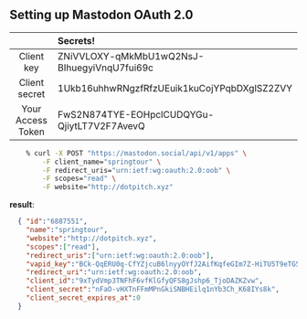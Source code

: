 ## Setting up Mastodon OAuth 2.0

|           | Secrets!                                   |
|:-----------------:|:-------------------------------------------|
|Client key 	      | ZNiVVLOXY-qMkMbU1wQ2NsJ-BIhuegyiVnqU7fui69c|
|Client secret 	    | 1Ukb16uhhwRNgzfRfzUEuik1kuCojYPqbDXglSZ2ZVY|
|Your Access Token  | FwS2N874TYE-EOHpclCUDQYGu-QjiytLT7V2F7AvevQ|

```bash
    % curl -X POST "https://mastodon.social/api/v1/apps" \
        -F client_name="springtour" \
        -F redirect_uris="urn:ietf:wg:oauth:2.0:oob" \
        -F scopes="read" \
        -F website="http://dotpitch.xyz"
```
**result**:
```json
  { "id":"6887551",
    "name":"springtour",
    "website":"http://dotpitch.xyz",
    "scopes":["read"],
    "redirect_uris":["urn:ietf:wg:oauth:2.0:oob"],
    "vapid_key":"BCk-QqERU0q-CfYZjcuB6lnyyOYfJ2AifKqfeGIm7Z-HiTU5T9eTG5GxVA0_OH5mMlI4UkkDTpaZwozy0TzdZ2M=",
    "redirect_uri":"urn:ietf:wg:oauth:2.0:oob",
    "client_id":"9xTydVmp3TNFhF6vfKlGfyQFS8gJshp6_TjoDAZKZvw",
    "client_secret":"nFaO-vHXTnFFmMPnGkiSNBHEilq1nYb3Ch_K68IYs8k",
    "client_secret_expires_at":0
  }
```
